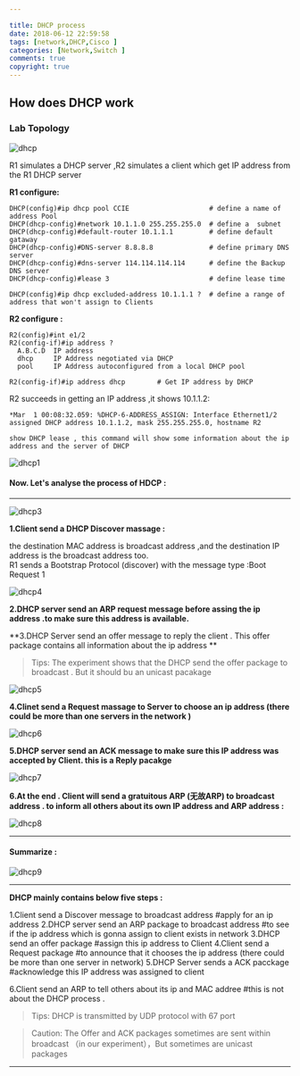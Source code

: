 ```yaml
---

title: DHCP process
date: 2018-06-12 22:59:58
tags: [network,DHCP,Cisco ]
categories: [Network,Switch ]
comments: true
copyright: true
---
```




## How does DHCP work

### Lab Topology



![dhcp](https://img1.jesse.top/static/images/network/dhcp.png)


<!--more-->

R1 simulates a DHCP server ,R2 simulates a client which get IP address from the R1 DHCP server

**R1 configure:**

```
DHCP(config)#ip dhcp pool CCIE                    # define a name of address Pool
DHCP(dhcp-config)#network 10.1.1.0 255.255.255.0  # define a  subnet 
DHCP(dhcp-config)#default-router 10.1.1.1         # define default gataway
DHCP(dhcp-config)#DNS-server 8.8.8.8              # define primary DNS server
DHCP(dhcp-config)#dns-server 114.114.114.114      # define the Backup DNS server
DHCP(dhcp-config)#lease 3                         # define lease time  

DHCP(config)#ip dhcp excluded-address 10.1.1.1 ?  # define a range of address that won't assign to Clients

```



**R2 configure :**

```
R2(config)#int e1/2
R2(config-if)#ip address ?
  A.B.C.D  IP address
  dhcp     IP Address negotiated via DHCP
  pool     IP Address autoconfigured from a local DHCP pool

R2(config-if)#ip address dhcp        # Get IP address by DHCP

```

R2 succeeds in getting an IP address ,it shows 10.1.1.2:


```
*Mar  1 00:08:32.059: %DHCP-6-ADDRESS_ASSIGN: Interface Ethernet1/2 assigned DHCP address 10.1.1.2, mask 255.255.255.0, hostname R2

show DHCP lease , this command will show some information about the ip address and the server of DHCP
```

![dhcp1](https://img1.jesse.top/static/images/network/dhcp1.png)

#### Now. Let's analyse the process of HDCP :

---

![dhcp3](https://img1.jesse.top/static/images/network/dhcp3.png)

**1.Client send a DHCP Discover massage :**

the destination MAC address is broadcast address ,and the destination IP address is the broadcast address too.  
R1 sends a Bootstrap Protocol (discover) with the message type :Boot Request 1

![dhcp4](https://img1.jesse.top/static/images/network/dhcp4.png)

**2.DHCP server send an ARP request message  before assing the ip address .to make sure this address is available.**

**3.DHCP Server send an offer message to reply the client . This offer package contains all information about the ip address **



> Tips: The experiment shows that the DHCP send the offer package to broadcast . But it should bu an unicast pacakage



![dhcp5](https://img1.jesse.top/static/images/network/dhcp5.png)

**4.Clinet send a Request massage to Server to choose an ip address (there could be more than one servers in the network )**

![dhcp6](https://img1.jesse.top/static/images/network/dhcp6.png)



**5.DHCP server send an ACK message to make sure this IP address was accepted by Client. this is a Reply pacakge**

![dhcp7](https://img1.jesse.top/static/images/network/dhcp7.png)




**6.At the end . Client will send a gratuitous ARP (无故ARP) to broadcast address . to inform all others about its own IP address and ARP address :**

![dhcp8](https://img1.jesse.top/static/images/network/dhcp8.png)



--------------------------------------------------------------------------------
#### Summarize :

![dhcp9](https://img1.jesse.top/static/images/network/dhcp9.png)

---

**DHCP mainly contains below five steps :**



1.Client send a Discover message to broadcast address          #apply for an ip address
2.DHCP server send an ARP package to broadcast address     #to see if the ip address which is gonna assign to client exists in network
3.DHCP send an offer package                                                      #assign this ip address to Client
4.Client send a Request package                                                   #to announce that it chooses the ip address (there could be more than one server in network)
5.DHCP Server sends a ACK pacckage                                          #acknowledge this IP address was assigned to client

6.Client send an ARP to tell others about its ip and MAC addree     #this is not about the DHCP process .  



> Tips: DHCP is transmitted by UDP protocol with 67 port

> Caution: The Offer and ACK packages sometimes are sent within broadcast （in our experiment），But sometimes are  unicast  packages

--------------------------------------------------------------------------------

